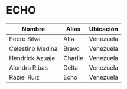 # ECHO 

| Nombre           | Alias       | Ubicación     |
| -----            | ----        | ----          |
| Pedro Silva      | Alfa        | Venezuela     |
| Celestino Medina | Bravo       | Venezuela     |
| Hendrick Azuaje  | Charlie     | Venezuela     |
| Alondra Ribas    | Delta       | Venezuela     |
| Raziel Ruiz      | Echo        | Venezuela     |